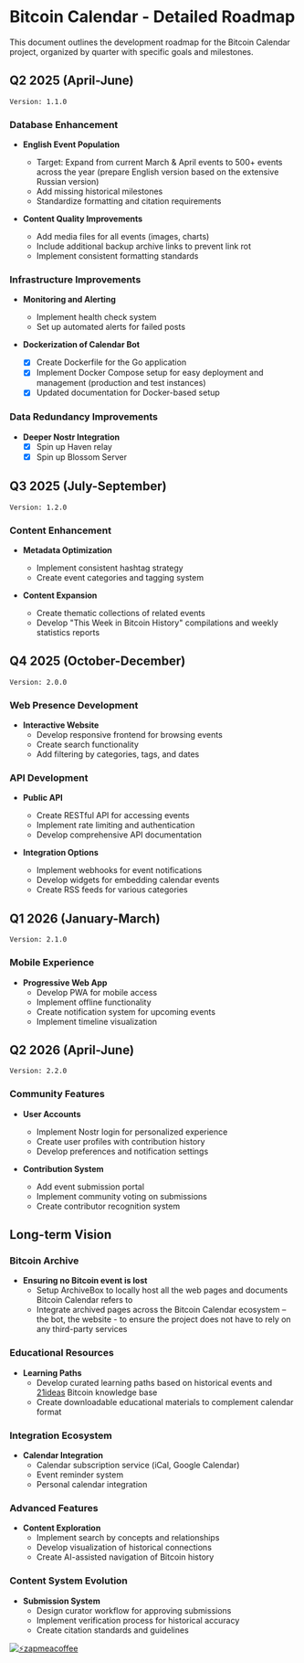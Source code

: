 # Bitcoin Calendar - Detailed Roadmap

This document outlines the development roadmap for the Bitcoin Calendar project, organized by quarter with specific goals and milestones.

## Q2 2025 (April-June)

`Version: 1.1.0`

### Database Enhancement
- **English Event Population**
  - Target: Expand from current March & April events to 500+ events across the year (prepare English version based on the extensive Russian version)
  - Add missing historical milestones
  - Standardize formatting and citation requirements

- **Content Quality Improvements**
  - Add media files for all events (images, charts)
  - Include additional backup archive links to prevent link rot
  - Implement consistent formatting standards

### Infrastructure Improvements
- **Monitoring and Alerting**
  - Implement health check system
  - Set up automated alerts for failed posts

- **Dockerization of Calendar Bot**
  - [x] Create Dockerfile for the Go application
  - [x] Implement Docker Compose setup for easy deployment and management (production and test instances)
  - [x] Updated documentation for Docker-based setup

### Data Redundancy Improvements
- **Deeper Nostr Integration**
  - [x] Spin up Haven relay
  - [x] Spin up Blossom Server

## Q3 2025 (July-September)

`Version: 1.2.0`

### Content Enhancement
- **Metadata Optimization**
  - Implement consistent hashtag strategy
  - Create event categories and tagging system

- **Content Expansion**
  - Create thematic collections of related events
  - Develop "This Week in Bitcoin History" compilations and weekly statistics reports

## Q4 2025 (October-December)
`Version: 2.0.0`

### Web Presence Development
- **Interactive Website**
  - Develop responsive frontend for browsing events
  - Create search functionality
  - Add filtering by categories, tags, and dates

### API Development
- **Public API**
  - Create RESTful API for accessing events
  - Implement rate limiting and authentication
  - Develop comprehensive API documentation

- **Integration Options**
  - Implement webhooks for event notifications
  - Develop widgets for embedding calendar events
  - Create RSS feeds for various categories

## Q1 2026 (January-March)

`Version: 2.1.0`

### Mobile Experience
- **Progressive Web App**
  - Develop PWA for mobile access
  - Implement offline functionality
  - Create notification system for upcoming events
  - Implement timeline visualization

## Q2 2026 (April-June)

`Version: 2.2.0`

### Community Features
- **User Accounts**
  - Implement Nostr login for personalized experience
  - Create user profiles with contribution history
  - Develop preferences and notification settings

- **Contribution System**
  - Add event submission portal
  - Implement community voting on submissions
  - Create contributor recognition system

## Long-term Vision

### Bitcoin Archive
- **Ensuring no Bitcoin event is lost**
  - Setup ArchiveBox to locally host all the web pages and documents Bitcoin Calendar refers to
  - Integrate archived pages across the Bitcoin Calendar ecosystem – the bot, the website - to ensure the project does not have to rely on any third-party services 

### Educational Resources
- **Learning Paths**
  - Develop curated learning paths based on historical events and [21ideas](https://21ideas.org/en/) Bitcoin knowledge base
  - Create downloadable educational materials to complement calendar format

### Integration Ecosystem
- **Calendar Integration**
  - Calendar subscription service (iCal, Google Calendar)
  - Event reminder system
  - Personal calendar integration

### Advanced Features
- **Content Exploration**
  - Implement search by concepts and relationships
  - Develop visualization of historical connections
  - Create AI-assisted navigation of Bitcoin history

### Content System Evolution
- **Submission System**
  - Design curator workflow for approving submissions
  - Implement verification process for historical accuracy
  - Create citation standards and guidelines


[![⚡️zapmeacoffee](https://img.shields.io/badge/⚡️zap_-me_a_coffee-violet?style=plastic)](https://zapmeacoffee.com/npub1tcalvjvswjh5rwhr3gywmfjzghthexjpddzvlxre9wxfqz4euqys0309hn)
